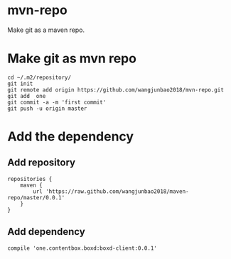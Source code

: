 # mvn-repo
Make git as a maven repo.

# Make git as mvn repo

```
cd ~/.m2/repository/
git init
git remote add origin https://github.com/wangjunbao2018/mvn-repo.git
git add  one
git commit -a -m 'first commit'
git push -u origin master
```

# Add the dependency

## Add repository

```
repositories {
    maven {
        url 'https://raw.github.com/wangjunbao2018/maven-repo/master/0.0.1'
    }
}

```

## Add dependency

```
compile 'one.contentbox.boxd:boxd-client:0.0.1'
```


